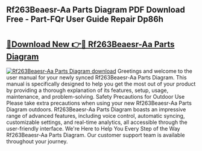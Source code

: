 ## Rf263Beaesr-Aa Parts Diagram PDF Download Free - Part-FQr User Guide Repair Dp86h

# <h2><a href="http://dfth3a.blite.top/?on=Rf263Beaesr-Aa+Parts+Diagram">🔗Download New 👉🔴 Rf263Beaesr-Aa Parts Diagram</a></h2>

[![Rf263Beaesr-Aa Parts Diagram download](https://i.imgur.com/lujVjoI.png)](http://dfth3a.blite.top/?on=Rf263Beaesr-Aa+Parts+Diagram)
Greetings and welcome to the user manual for your newly synced Rf263Beaesr-Aa Parts Diagram. This manual is specifically designed to help you get the most out of your product by providing a thorough explanation of its features, setup, usage, maintenance, and problem-solving. Safety Precautions for Outdoor Use Please take extra precautions when using your new Rf263Beaesr-Aa Parts Diagram outdoors. Rf263Beaesr-Aa Parts Diagram boasts an impressive range of advanced features, including voice control, automatic syncing, customizable settings, and real-time analytics, all accessible through the user-friendly interface. We're Here to Help You Every Step of the Way Rf263Beaesr-Aa Parts Diagram. Our customer support team is available throughout your journey.
